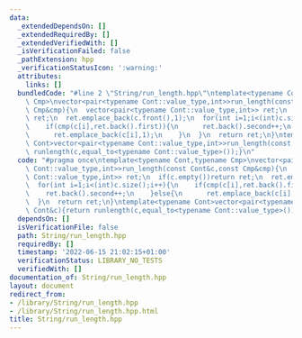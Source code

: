 ```yaml
---
data:
  _extendedDependsOn: []
  _extendedRequiredBy: []
  _extendedVerifiedWith: []
  _isVerificationFailed: false
  _pathExtension: hpp
  _verificationStatusIcon: ':warning:'
  attributes:
    links: []
  bundledCode: "#line 2 \"String/run_length.hpp\"\ntemplate<typename Cont,typename\
    \ Cmp>\nvector<pair<typename Cont::value_type,int>>run_length(const Cont&c,const\
    \ Cmp&cmp){\n  vector<pair<typename Cont::value_type,int>> ret;\n  if(c.empty())return\
    \ ret;\n  ret.emplace_back(c.front(),1);\n  for(int i=1;i<(int)c.size();i++){\n\
    \    if(cmp(c[i],ret.back().first)){\n      ret.back().second++;\n    }else{\n\
    \      ret.emplace_back(c[i],1);\n    }\n  }\n  return ret;\n}\ntemplate<typename\
    \ Cont>vector<pair<typename Cont::value_type,int>>run_length(const Cont&c){return\
    \ runlength(c,equal_to<typename Cont::value_type>());}\n"
  code: "#pragma once\ntemplate<typename Cont,typename Cmp>\nvector<pair<typename\
    \ Cont::value_type,int>>run_length(const Cont&c,const Cmp&cmp){\n  vector<pair<typename\
    \ Cont::value_type,int>> ret;\n  if(c.empty())return ret;\n  ret.emplace_back(c.front(),1);\n\
    \  for(int i=1;i<(int)c.size();i++){\n    if(cmp(c[i],ret.back().first)){\n  \
    \    ret.back().second++;\n    }else{\n      ret.emplace_back(c[i],1);\n    }\n\
    \  }\n  return ret;\n}\ntemplate<typename Cont>vector<pair<typename Cont::value_type,int>>run_length(const\
    \ Cont&c){return runlength(c,equal_to<typename Cont::value_type>());}\n"
  dependsOn: []
  isVerificationFile: false
  path: String/run_length.hpp
  requiredBy: []
  timestamp: '2022-06-15 21:02:15+01:00'
  verificationStatus: LIBRARY_NO_TESTS
  verifiedWith: []
documentation_of: String/run_length.hpp
layout: document
redirect_from:
- /library/String/run_length.hpp
- /library/String/run_length.hpp.html
title: String/run_length.hpp
---
```

